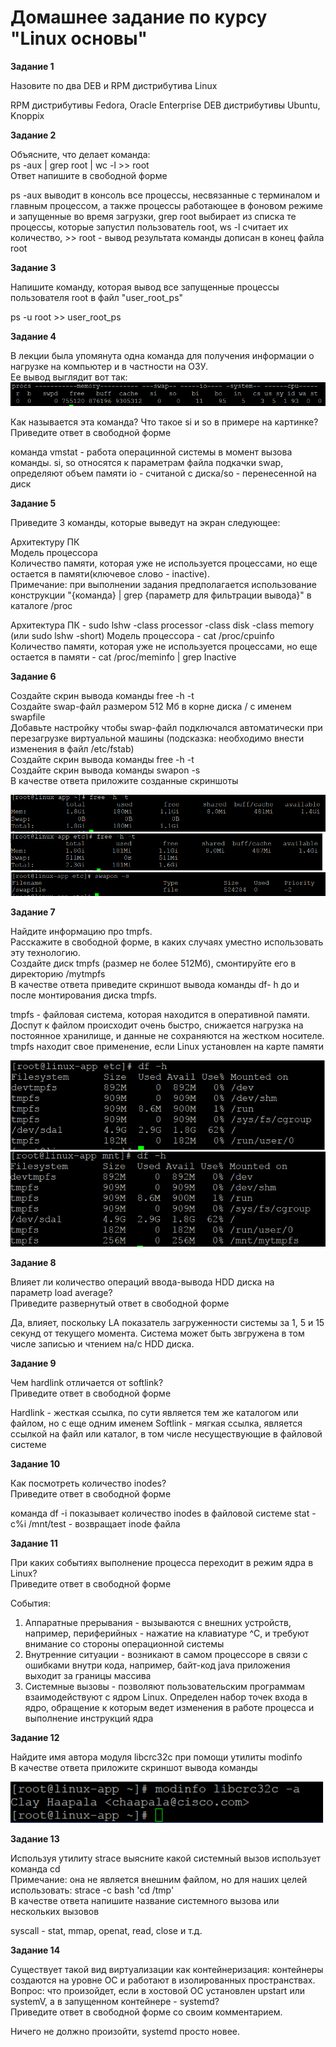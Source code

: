# Домашнее задание по курсу "Linux основы"


**Задание 1**

Назовите по два DEB и RPM дистрибутива Linux

RPM дистрибутивы Fedora, Oracle Enterprise
DEB дистрибутивы Ubuntu, Knoppix

**Задание 2**

Объясните, что делает команда:  
ps -aux | grep root | wc -l >> root  
Ответ напишите в свободной форме

ps -aux выводит в консоль все процессы, несвязанные с терминалом и главным процессом, а также процессы работающее в фоновом режиме и запущенные во время загрузки, 
grep root выбирает из списка те процессы, которые запустил пользователь root, 
ws -l считает их количество, >> root - вывод результата команды дописан в конец файла root

**Задание 3**

Напишите команду, которая вывод все запущенные процессы пользователя root в файл "user_root_ps"

ps -u root >> user_root_ps

**Задание 4**

В лекции была упомянута одна команда для получения информации о нагрузке на компьютер и в частности на ОЗУ.  
Ее вывод выглядит вот так:  
![](/Picture/q1.png)

Как называется эта команда? Что такое si и so в примере на картинке?  
Приведите ответ в свободной форме

команда vmstat - работа операцинной системы в момент вызова команды.
si, so относятся к параметрам файла подкачки swap, определяют объем памяти io - считаной с диска/so - перенесенной на диск

**Задание 5**

Приведите 3 команды, которые выведут на экран следующее:  

Архитектуру ПК  
Модель процессора  
Количество памяти, которая уже не используется процессами, но еще остается в памяти(ключевое слово - inactive).  
Примечание: при выполнении задания предполагается использование конструкции "{команда} | grep {параметр для фильтрации вывода}" в каталоге /proc

Архитектура ПК - sudo lshw -class processor -class disk -class memory (или sudo lshw -short)
Модель процессора - cat /proc/cpuinfo
Количество памяти, которая уже не используется процессами, но еще остается в памяти - cat /proc/meminfo | grep Inactive

**Задание 6**

Создайте скрин вывода команды free -h -t  
Создайте swap-файл размером 512 Мб в корне диска / с именем swapfile  
Добавьте настройку чтобы swap-файл подключался автоматически при перезагрузке виртуальной машины (подсказка: необходимо внести изменения в файл /etc/fstab)  
Создайте скрин вывода команды free -h -t  
Создайте скрин вывода команды swapon -s  
В качестве ответа приложите созданные скриншоты

![](/Picture/q6_1.png)
![](/Picture/q6_2.png)
![](/Picture/q6_3.png)

**Задание 7**

Найдите информацию про tmpfs.  
Расскажите в свободной форме, в каких случаях уместно использовать эту технологию.  
Создайте диск tmpfs (размер не более 512Мб), смонтируйте его в директорию /mytmpfs  
В качестве ответа приведите скриншот вывода команды df- h до и после монтирования диска tmpfs.

tmpfs - файловая система, которая находится в оперативной памяти. Доспут к файлом происходит очень быстро,
снижается нагрузка на постоянное хранилище, и данные не сохраняются на жестком носителе.
tmpfs находит свое применение, если Linux установлен на карте памяти

![](/Picture/q7_1.png)
![](/Picture/q7_2.png)


**Задание 8**

Влияет ли количество операций ввода-вывода HDD диска на параметр load average?  
Приведите развернутый ответ в свободной форме

Да, влияет, поскольку LA показатель загруженности системы за 1, 5 и 15 секунд от текущего момента.
Система может быть звгружена в том числе записью и чтением на/с HDD диска. 


**Задание 9**

Чем hardlink отличается от softlink?  
Приведите ответ в свободной форме

Hardlink - жесткая ссылка, по сути является тем же каталогом или файлом, но с еще одним именем
Softlink - мягкая ссылка, является ссылкой на файл или каталог, в том числе несуществующие в файловой системе

**Задание 10**

Как посмотреть количество inodes?  
Приведите ответ в свободной форме

команда df -i показывает количество inodes в файловой системе
stat -c%i /mnt/test - возвращает inode файла

**Задание 11**

При каких событиях выполнение процесса переходит в режим ядра в Linux?  
Приведите ответ в свободной форме

События:
1. Аппаратные прерывания - вызываются с внешних устройств, например, периферийных - нажатие на клавиатуре ^C, 
и требуют внимание со стороны операционной системы
2. Внутренние ситуации - возникают в самом процессоре в связи с ошибками внутри кода, например, байт-код java приложения выходит за границы массива
3. Системные вызовы - позволяют пользовательским программам взаимодействуют с ядром Linux. 
Определен набор точек входа в ядро, обращение к которым ведет изменения в работе процесса и выполнение инструкций ядра 

**Задание 12**

Найдите имя автора модуля libcrc32c при помощи утилиты modinfo  
В качестве ответа приложите скриншот вывода команды

![](/Picture/q12.png)

**Задание 13**

Используя утилиту strace выясните какой системный вызов использует команда cd  
Примечание: она не является внешним файлом, но для наших целей использовать: strace -c bash 'cd /tmp'  
В качестве ответа напишите название системного вызова или нескольких вызовов

syscall - stat, mmap, openat, read, close и т.д.

**Задание 14**

Существует такой вид виртуализации как контейнеризация: контейнеры создаются на уровне ОС и работают в изолированных пространствах.  
Вопрос: что произойдет, если в хостовой ОС установлен upstart или systemV, а в запущенном контейнере - systemd?  
Приведите ответ в свободной форме со своим комментарием.

Ничего не должно произойти, systemd просто новее. 
